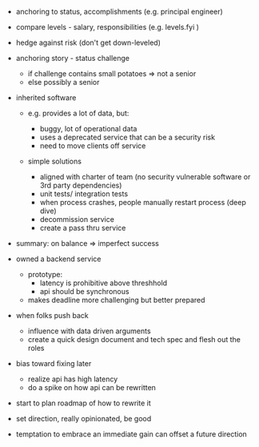 - anchoring to status, accomplishments (e.g. principal engineer)
- compare levels - salary, responsibilities (e.g. levels.fyi )
- hedge against risk (don't get down-leveled)

- anchoring story - status challenge
  - if challenge contains small potatoes => not a senior
  - else possibly a senior

- inherited software
  - e.g. provides a lot of data, but:
    - buggy, lot of operational data
    - uses a deprecated service that can be a security risk
    - need to move clients off service

  - simple solutions
    - aligned with charter of team (no security vulnerable software or 3rd party dependencies)
    - unit tests/ integration tests
    - when process crashes, people manually restart process (deep dive)
    - decommission service
    - create a pass thru service

- summary: on balance => imperfect success


- owned a backend service
  - prototype:
    - latency is prohibitive above threshhold
    - api should be synchronous
  - makes deadline more challenging but better prepared

- when folks push back
  - influence with data driven arguments
  - create a quick design document and tech spec and flesh out the roles

- bias toward fixing later
  - realize api has high latency
  - do a spike on how api can be rewritten

- start to plan roadmap of how to rewrite it
- set direction, really opinionated, be good

* temptation to embrace an immediate gain can offset a future direction
